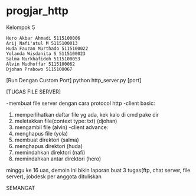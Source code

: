# progjar_http

Kelompok 5

    Hero Akbar Ahmadi 5115100006
    Arij Nafi'atul M 5115100013
    Huda Fauzan Murthado 5115100022
    Yolanda Wisdanita S 5115100023
    Salma Nurkhafidoh 5115100053
    Alvin Mudhoffar 5115100062
    Djohan Prabowo 5115100067

[Run Dengan Custom Port]
    python http_server.py [port]

[TUGAS FILE SERVER] 

-membuat file server dengan cara protocol http 
-client basic: 
  1. memperlihatkan daftar file yg ada, kek kalo di cmd pake dir 
  2. meletakkan file(context type: txt) (djohan)
  3. mengambil file (alvin)
-client advance:  
  1. menghapus file (yola)
  2. membuat direktori (salma)
  3. menghapus direktori (huda)
  4. memindahkan direktori (nafi)
  5. memindahkan antar direktori (hero)


minggu ke 16 uas, demoin ini 
bikin laporan buat 3 tugas(ftp, chat server, file server), jobdesk per anggota dituliskan

SEMANGAT
